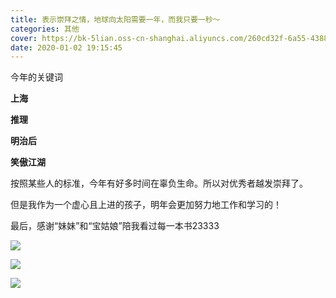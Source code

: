```yaml
---
title: 表示崇拜之情，地球向太阳需要一年，而我只要一秒～
categories: 其他
cover: https://bk-5lian.oss-cn-shanghai.aliyuncs.com/260cd32f-6a55-4388-9f5e-a7bd17e2ed61_1_201_a-1577963502566.jpeg
date: 2020-01-02 19:15:45
---
```


今年的关键词

**上海**

**推理**

**明治后**

**笑傲江湖**

按照某些人的标准，今年有好多时间在辜负生命。所以对优秀者越发崇拜了。

但是我作为一个虚心且上进的孩子，明年会更加努力地工作和学习的！

最后，感谢“妹妹”和“宝姑娘”陪我看过每一本书23333

![](https://bk-5lian.oss-cn-shanghai.aliyuncs.com/260cd32f-6a55-4388-9f5e-a7bd17e2ed61_1_201_a-1577963502566.jpeg)

![](https://bk-5lian.oss-cn-shanghai.aliyuncs.com/30715def-4e09-48b7-930e-f14eaa46c69d-1577963482225.jpeg)

![](https://bk-5lian.oss-cn-shanghai.aliyuncs.com/other-892be120-77e2-4665-9a68-faccf7cfecc6-1577961025853-1577963453774.jpg)
